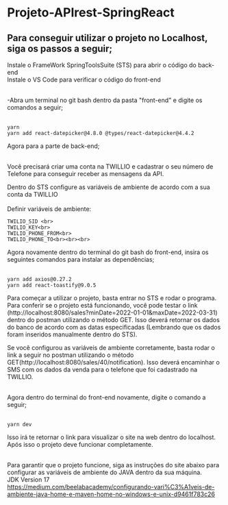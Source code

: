 # Projeto-APIrest-SpringReact


<h2>Para conseguir utilizar o projeto no Localhost, siga os passos a seguir;</h2>

Instale o FrameWork SpringToolsSuite (STS) para abrir o código do back-end </br>
Instale o VS Code para verificar o código do front-end </br><br>

-Abra um terminal no git bash dentro da pasta "front-end" e digite os comandos a seguir;</br><br>

    yarn           
    yarn add react-datepicker@4.8.0 @types/react-datepicker@4.4.2        
    
Agora para a parte de back-end; <br> <br>

Você precisará criar uma conta na TWILLIO e cadastrar o seu número de Telefone para conseguir receber as mensagens da API.<br>

Dentro do STS configure as variáveis de ambiente de acordo com a sua conta da TWILLIO<br><br>
    Definir variáveis de ambiente:<br>
    
    TWILIO_SID <br>
    TWILIO_KEY<br>
    TWILIO_PHONE_FROM<br>
    TWILIO_PHONE_TO<br><br><br>
    
    
Agora novamente dentro do terminal do git bash do front-end, insira os seguintes comandos para instalar as dependências;<br><br>

    yarn add axios@0.27.2
    yarn add react-toastify@9.0.5

Para começar a utilizar o projeto, basta entrar no STS e rodar o programa.
Para conferir se o projeto está funcionando, você pode testar o link (http://localhost:8080/sales?minDate=2022-01-01&maxDate=2022-03-31) dentro do postman utilizando o método GET.
Isso deverá retornar os dados do banco de acordo com as datas especificadas (Lembrando que os dados foram inseridos manualmente dentro do STS).<br>

Se você configurou as variáveis de ambiente corretamente, basta rodar o link a seguir no postman utilizando o método GET(http://localhost:8080/sales/40/notification). Isso deverá encaminhar o SMS com os dados da
venda para o telefone que foi cadastrado na TWILLIO.<br><br>


Agora dentro do terminal do front-end novamente, digite o comando a seguir;<br><br>

    yarn dev
    
Isso irá te retornar o link para visualizar o site na web dentro do localhost. Após isso o projeto deve funcionar completamente.<br><br>


Para garantir que o projeto funcione, siga as instruções do site abaixo para configurar as variáveis de ambiente do JAVA dentro da sua máquina.<br>
JDK Version 17<br>
https://medium.com/beelabacademy/configurando-vari%C3%A1veis-de-ambiente-java-home-e-maven-home-no-windows-e-unix-d9461f783c26



    
   

